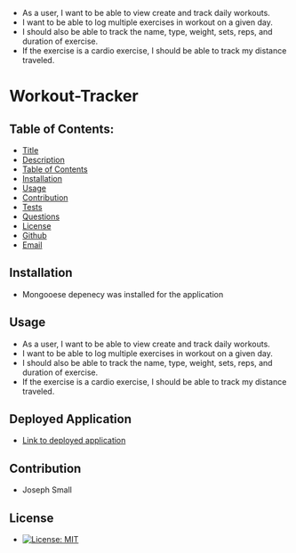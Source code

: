 
- As a user, I want to be able to view create and track daily workouts.
- I want to be able to log multiple exercises in  workout on a given day. 
- I should also be able to track the name, type, weight, sets, reps, and duration of exercise. 
- If the exercise is a cardio exercise, I should be able to track my distance traveled.


# Workout-Tracker
## Table of Contents:
* [Title](#Workout-Tracker)
* [Description](#Description)
* [Table of Contents](#TableofContents)
* [Installation](#Installation)
* [Usage](#Usage)
* [Contribution](#Contribution)
* [Tests](#Tests)
* [Questions](#Questions)
* [License](#License)
* [Github](#Github)
* [Email](#Email)

## Installation 
- Mongooese depenecy was installed for the application

## Usage

- As a user, I want to be able to view create and track daily workouts.
- I want to be able to log multiple exercises in  workout on a given day. 
- I should also be able to track the name, type, weight, sets, reps, and duration of exercise. 
- If the exercise is a cardio exercise, I should be able to track my distance traveled.

## Deployed Application
- [Link to deployed application](https://serene-chamber-58647.herokuapp.com/)

## Contribution 
  - Joseph Small
 
## License 
  - [![License: MIT](https://img.shields.io/badge/License-MIT-yellow.svg)](https://opensource.org/licenses/MIT)
